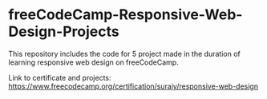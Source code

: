 # freeCodeCamp-Responsive-Web-Design-Projects
This repository includes the code for 5 project made in the duration of learning responsive web design on freeCodeCamp.

Link to certificate and projects: https://www.freecodecamp.org/certification/surajy/responsive-web-design
